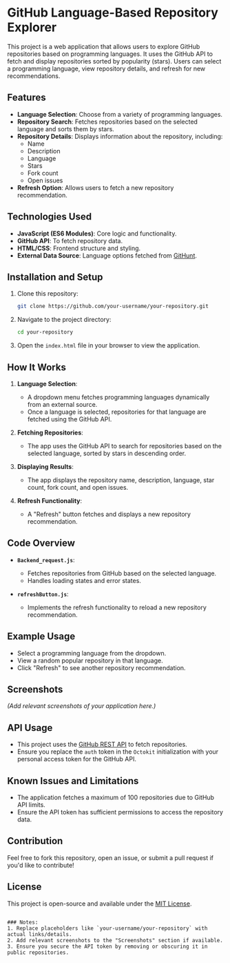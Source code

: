 

# GitHub Language-Based Repository Explorer

This project is a web application that allows users to explore GitHub repositories based on programming languages. It uses the GitHub API to fetch and display repositories sorted by popularity (stars). Users can select a programming language, view repository details, and refresh for new recommendations.

## Features

- **Language Selection**: Choose from a variety of programming languages.
- **Repository Search**: Fetches repositories based on the selected language and sorts them by stars.
- **Repository Details**: Displays information about the repository, including:
  - Name
  - Description
  - Language
  - Stars
  - Fork count
  - Open issues
- **Refresh Option**: Allows users to fetch a new repository recommendation.

## Technologies Used

- **JavaScript (ES6 Modules)**: Core logic and functionality.
- **GitHub API**: To fetch repository data.
- **HTML/CSS**: Frontend structure and styling.
- **External Data Source**: Language options fetched from [GitHunt](https://github.com/kamranahmedse/githunt).

## Installation and Setup

1. Clone this repository:
   ```bash
   git clone https://github.com/your-username/your-repository.git
   ```
2. Navigate to the project directory:
   ```bash
   cd your-repository
   ```
3. Open the `index.html` file in your browser to view the application.

## How It Works

1. **Language Selection**:
   - A dropdown menu fetches programming languages dynamically from an external source.
   - Once a language is selected, repositories for that language are fetched using the GitHub API.

2. **Fetching Repositories**:
   - The app uses the GitHub API to search for repositories based on the selected language, sorted by stars in descending order.

3. **Displaying Results**:
   - The app displays the repository name, description, language, star count, fork count, and open issues.

4. **Refresh Functionality**:
   - A "Refresh" button fetches and displays a new repository recommendation.

## Code Overview

- **`Backend_request.js`**:
  - Fetches repositories from GitHub based on the selected language.
  - Handles loading states and error states.

- **`refreshButton.js`**:
  - Implements the refresh functionality to reload a new repository recommendation.

## Example Usage

- Select a programming language from the dropdown.
- View a random popular repository in that language.
- Click "Refresh" to see another repository recommendation.

## Screenshots

*(Add relevant screenshots of your application here.)*

## API Usage

- This project uses the [GitHub REST API](https://docs.github.com/en/rest) to fetch repositories.
- Ensure you replace the `auth` token in the `Octokit` initialization with your personal access token for the GitHub API.

## Known Issues and Limitations

- The application fetches a maximum of 100 repositories due to GitHub API limits.
- Ensure the API token has sufficient permissions to access the repository data.

## Contribution

Feel free to fork this repository, open an issue, or submit a pull request if you'd like to contribute!

## License

This project is open-source and available under the [MIT License](LICENSE).
```

### Notes:
1. Replace placeholders like `your-username/your-repository` with actual links/details.
2. Add relevant screenshots to the "Screenshots" section if available.
3. Ensure you secure the API token by removing or obscuring it in public repositories.
